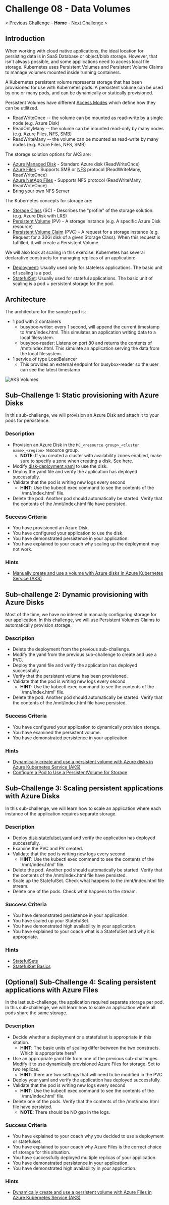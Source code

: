 # Challenge 08 - Data Volumes

[< Previous Challenge](./Challenge-07-scaling.md) - **[Home](../README.md)** - [Next Challenge >](./Challenge-09-privatecluster.md)

## Introduction

When working with cloud native applications, the ideal location for persisting data is in SaaS Database or object/blob storage.  However, that isn't always possible, and some applications need to access local file storage.  Kubernetes uses Persistent Volumes and Persistent Volume Claims to manage volumes mounted inside running containers.

A Kubernetes persistent volume represents storage that has been provisioned for use with Kubernetes pods. A persistent volume can be used by one or many pods, and can be dynamically or statically provisioned.

Persistent Volumes have different [Access Modes](https://kubernetes.io/docs/concepts/storage/persistent-volumes/#access-modes) which define how they can be utilitzed.  
* ReadWriteOnce -- the volume can be mounted as read-write by a single node (e.g. Azure Disk)
* ReadOnlyMany -- the volume can be mounted read-only by many nodes (e.g. Azure Files, NFS, SMB)
* ReadWriteMany -- the volume can be mounted as read-write by many nodes (e.g. Azure Files, NFS, SMB)

The storage solution options for AKS are:

* [Azure Managed Disk](https://docs.microsoft.com/en-us/azure/virtual-machines/managed-disks-overview) - Standard Azure disk (ReadWriteOnce)
* [Azure Files](https://docs.microsoft.com/en-us/azure/storage/files/storage-files-introduction) - Supports SMB or [NFS](https://en.wikipedia.org/wiki/Network_File_System) protocol (ReadWriteMany, ReadWriteOnce)
* [Azure NetApp Files](https://docs.microsoft.com/en-us/azure/azure-netapp-files/azure-netapp-files-introduction) - Supports NFS protocol (ReadWriteMany, ReadWriteOnce)
* Bring your own NFS Server

The Kubernetes concepts for storage are:

* [Storage Class](https://kubernetes.io/docs/concepts/storage/storage-classes/) (SC) - Describes the "profile" of the storage solution.  (e.g. Azure Disk with LRS)
* [Persistent Volume](https://kubernetes.io/docs/concepts/storage/persistent-volumes/) (PV) - A storage instance (e.g. A specific Azure Disk resource)
* [Persistent Volume Claim](https://kubernetes.io/docs/concepts/storage/dynamic-provisioning/) (PVC) - A request for a storage instance (e.g. Request for a 30Gi disk of a given Storage Class).  When this request is fulfilled, it will create a Persistent Volume.

We will also look at scaling in this exercise. Kubernetes has several declarative constructs for managing replicas of an application:

- [Deployment](https://kubernetes.io/docs/concepts/workloads/controllers/deployment/): Usually used only for stateless applications. The basic unit of scaling is a pod.
- [StatefulSet](https://kubernetes.io/docs/concepts/workloads/controllers/statefulset/): Usually used for stateful applications. The basic unit of scaling is a pod + persistent storage for the pod.

## Architecture

The architecture for the sample pod is:

* 1 pod with 2 containers
  * busybox-writer: every 1 second, will append the current timestamp to /mnt/index.html.  This simulates an application writing data to a local filesystem.
  * busybox-reader: Listens on port 80 and returns the contents of /mnt/index.html.  This simulate an application serving the data from the local filesystem.
* 1 service of type LoadBalancer
  * This provides an external endpoint for busybox-reader so the user can see the latest timestamp

![AKS Volumes](Resources/img/aks-volumes.png)

## Sub-Challenge 1: Static provisioning with Azure Disks

In this sub-challenge, we will provision an Azure Disk and attach it to your pods for persistence.

### Description

- Provision an Azure Disk in the `MC_<resource group>_<cluster name>_<region>` resource group.
  - **NOTE**: If you created a cluster with availability zones enabled, make sure to specify a zone when creating a disk. See [here](https://docs.microsoft.com/en-us/azure/aks/availability-zones#azure-disks-limitations).
- Modify [disk-deployment.yaml](Resources/Challenge-08/disk-deployment.yaml) to use the disk.
- Deploy the yaml file and verify the application has deployed successfully.
- Validate that the pod is writing new logs every second
  - **HINT**: Use the kubectl exec command to see the contents of the '/mnt/index.html' file.
- Delete the pod. Another pod should automatically be started. Verify that the contents of the /mnt/index.html file have persisted.

### Success Criteria

- You have provisioned an Azure Disk.
- You have configured your application to use the disk.
- You have demonstrated persistence in your application.
- You have explained to your coach why scaling up the deployment may not work.

### Hints

- [Manually create and use a volume with Azure disks in Azure Kubernetes Service (AKS)](https://docs.microsoft.com/en-us/azure/aks/azure-disk-volume)

## Sub-challenge 2: Dynamic provisioning with Azure Disks

Most of the time, we have no interest in manually configuring storage for our application. In this challenge, we will use Persistent Volumes Claims to automatically provision storage.

### Description

- Delete the deployment from the previous sub-challenge.
- Modify the yaml from the previous sub-challenge to create and use a PVC.
- Deploy the yaml file and verify the application has deployed successfully.
- Verify that the persistent volume has been provisioned.
- Validate that the pod is writing new logs every second
  - **HINT**: Use the kubectl exec command to see the contents of the '/mnt/index.html' file.
- Delete the pod. Another pod should automatically be started. Verify that the contents of the /mnt/index.html file have persisted.

### Success Criteria

- You have configured your application to dynamically provision storage.
- You have examined the persistent volume.
- You have demonstrated persistence in your application.

### Hints

- [Dynamically create and use a persistent volume with Azure disks in Azure Kubernetes Service (AKS)](https://docs.microsoft.com/en-us/azure/aks/azure-disks-dynamic-pv)
- [Configure a Pod to Use a PersistentVolume for Storage](https://kubernetes.io/docs/tasks/configure-pod-container/configure-persistent-volume-storage/)

## Sub-Challenge 3: Scaling persistent applications with Azure Disks

In this sub-challenge, we will learn how to scale an application where each instance of the application requires separate storage.

### Description

- Deploy [disk-statefulset.yaml](Resources/Challenge-08/disk-statefulset.yaml) and verify the application has deployed successfully.
- Examine the PVC and PV created.
- Validate that the pod is writing new logs every second
  - **HINT**: Use the kubectl exec command to see the contents of the '/mnt/index.html' file.
- Delete the pod. Another pod should automatically be started. Verify that the contents of the /mnt/index.html file have persisted.
- Scale up the StatefulSet. Check what happens to the /mnt/index.html file stream.
- Delete one of the pods. Check what happens to the stream.

### Success Criteria

- You have demonstrated persistence in your application.
- You have scaled up your StatefulSet.
- You have demonstrated high availability in your application.
- You have explained to your coach what is a StatefulSet and why it is appropriate.

### Hints

- [StatefulSets](https://kubernetes.io/docs/concepts/workloads/controllers/statefulset/)
- [StatefulSet Basics](https://kubernetes.io/docs/tutorials/stateful-application/basic-stateful-set/)

## (Optional) Sub-Challenge 4: Scaling persistent applications with Azure Files

In the last sub-challenge, the application required separate storage per pod. In this sub-challenge, we will learn how to scale an application where all pods share the same storage.

### Description

- Decide whether a deployment or a statefulset is appropriate in this sitation.
  - **HINT**: The basic units of scaling differ between the two constructs. Which is appropriate here?
- Use an appropriate yaml file from one of the previous sub-challenges. Modify it to use dynamically provisioned Azure Files for storage. Set to two replicas.
  - **HINT**: there are two settings that will need to be modified in the PVC
 - Deploy your yaml and verify the application has deployed successfully.
- Validate that the pod is writing new logs every second
  - **HINT**: Use the kubectl exec command to see the contents of the '/mnt/index.html' file.
- Delete one of the pods. Verify that the contents of the /mnt/index.html file have persisted.
  - **NOTE**: There should be NO gap in the logs.

### Success Criteria

- You have explained to your coach why you decided to use a deployment or statefulset.
- You have explained to your coach why Azure Files is the correct choice of storage for this situation.
- You have successfully deployed multiple replicas of your application.
- You have demonstrated persistence in your application.
- You have demonstrated high availability in your application.

### Hints

- [Dynamically create and use a persistent volume with Azure Files in Azure Kubernetes Service (AKS)](https://docs.microsoft.com/en-us/azure/aks/azure-files-dynamic-pv)
